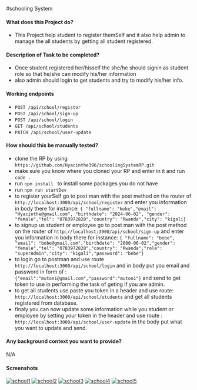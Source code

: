  #schooling System

#### What does this Project do?
* This Project help student to register themSelf and it also help admin to manage the all students by getting all student registered.
#### Description of Task to be completed?
* Once student registered her/hisself the she/he should signin as student role so that he/she can modify his/her information 
* also admin should login to get students and try to modify his/her info.

#### Working endpoints 
* `POST /api/school/register`
* `POST /api/school/sign-up`
* `POST /api/school/login`
* `GET /api/school/students`
* `PATCH /api/school/user-update`
#### How should this be manually tested?
*  clone the RP by using `https://github.com/Hyacinthe396/schoolingSystemRP.git`
*  make sure you know where you cloned your RP and enter in it and run `code .`
*  run `npm install ` to install some packages you do not have
*  run `npm run startDev`
*  to register yourSelf go to post man with the post method on the router of `http://localhost:3000/api/school/register` and enter you information in body there for instance: `{
    "fullname": "keke","email": "Hyacinthe@gmail.com", "birthdate": "2024-06-02", "gender": "female","tel": "0783972828","country": "Rwanda","city": "kigali}`
* to signup us student or employee go to post man with the post method on the router of `http://localhost:3000/api/school/sign-up` and enter you information in body there for instance: `{ "fullname": "bebe", "email": "bebe@gmail.com","birthdate": "2000-06-02","gender": "female","tel": "0783972828","country": "Rwanda","role": "superAdmin","city": "kigali","password": "bebe"}` 
* to login go to postman and use route `http://localhost:3000/api/school/login` and in body put you email and password in form of : `{"email":"mutoni@gmail.com","password":"mutoni"}` and send to get token to use in performing the task of geting if you are admin.
* to get all students use paste you token in a header and use route: ` http://localhost:3000/api/school/students` and get all students registered from database.
* finaly you can now update some information while you student or employee by setting your token in the header and use route : `http://localhost:3000/api/school/user-update` in the body put what you want to update and send.


#### Any background context you want to provide?
N/A
#### Screenshots
<a href="https://ibb.co/SVFKhBQ"><img src="https://i.ibb.co/YfHtzhD/school1.png" alt="school1" border="0"></a>
<a href="https://ibb.co/4JvZJKC"><img src="https://i.ibb.co/vDyxDVf/school2.png" alt="school2" border="0"></a>
<a href="https://ibb.co/NC82dYZ"><img src="https://i.ibb.co/2hD31Kg/school3.png" alt="school3" border="0"></a>
<a href="https://ibb.co/6wdV37r"><img src="https://i.ibb.co/g9nH5Lm/school4.png" alt="school4" border="0"></a>
<a href="https://ibb.co/Wn3ST9S"><img src="https://i.ibb.co/p2PCmDC/school5.png" alt="school5" border="0"></a>

